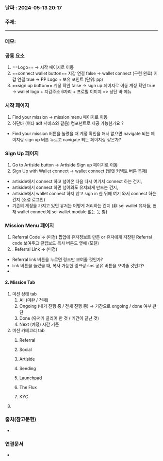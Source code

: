 
### 날짜 : 2024-05-13 20:17

### 주제: 

---
### 메모: 
### 공통 요소
1. ==Logo== $\rightarrow$ 시작 페이지로 이동
2. ==connect wallet button== 
	  지갑 연결 false $\rightarrow$ wallet connect (구현 완료)
	  지갑 연결 true $\rightarrow$ PP Logo + 보유 포인트 (단위: pp)
3. ==sign up button== 
	  계정 확인 false $\rightarrow$ sign up 페이지로 이동 
	  계정 확인 true $\rightarrow$ wallet logo + 지갑주소 6자리 + 프로필 이미지
   => 상단 바 메뉴
   
### 시작 페이지
1. Find your mission $\rightarrow$ mission menu 페이지로 이동
2. 하단바 (여타 adf 서비스와 같음) 
	컴포넌트로 제공 가능한가요 ?
	
- Find your mission 버튼을 눌렀을 때 계정 확인을 해서 없으면 navigate 되는 페이지랑 sign up 버튼 누르고 navigate 되는 페이지랑 같은가?

###  Sign Up 페이지
1. Go to Artiside button $\rightarrow$ Artiside Sign up 페이지로 이동
2. Sign Up with Wallet connect $\rightarrow$ wallet connect (월렛 커넥트 버튼 복제)

- artiside에서 connect 하고 넘어온 다음 다시 여기서 connect 하는 건지,
- artiside에서 connect 하면 넘어와도 유지되게 만드는 건지,
- artiside에서 wallet connect 하지 않고 sign in 한 뒤에 여기 와서 connect 하는 건지 (소셜 로그인)
- 기존의 계정을 가지고 있던 유저는 어떻게 처리하는 건지
  (非 sei wallet 유저들, 현재 wallet connect에 sei wallet module 없는 듯 함)

### Mission Menu 페이지
1. Referral Code $\rightarrow$ (미정) 팝업에 유저정보로 만든 or 유저에게 저장된 Referral code 보여주고 클립보드 복사 버튼도 옆에 (모달)
2. . Referral Link $\rightarrow$ (미정)

- Referral link 버튼을 누르면 링크만 보여줄 것인가?
- link 버튼을 눌렀을 때, 복사 가능한 링크랑 sns 공유 버튼을 보여줄 것인가?
- 
#### 2. Mission Tab 
1. 미션 상태 tab
	1. All (미완 / 전체)
	2. Ongoing (내가 진행 중 / 전체 진행 중) $\rightarrow$ 기간으로 ongoing / done 여부 판단
	3. Done (유저가 클리어 한 것 /  기간이 끝난 것)
	4. Next (예정) 시간 기준
2. 미션 카테고리 tab
	1. Referral 
		   
	2. Social
	3. Artiside
	4. Seeding
	5. Launchpad
	6. The Flux
	7. KYC
3. 



### 출처(참고문헌)
-

### 연결문서
-
